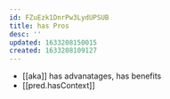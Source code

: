 ```yaml
---
id: FZuEzk1DnrPw3LydUPSUB
title: has Pros
desc: ''
updated: 1633208150015
created: 1633208109127
---
```


- [[aka]] has advanatages, has benefits
- [[pred.hasContext]]  
